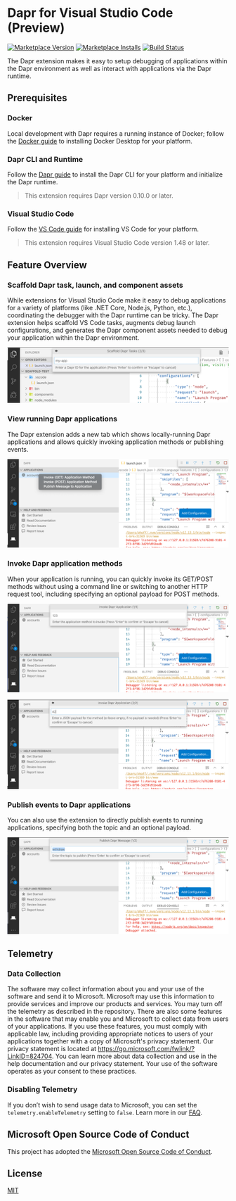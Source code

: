 # Dapr for Visual Studio Code (Preview)

[![Marketplace Version](https://vsmarketplacebadge.apphb.com/version/ms-azuretools.vscode-dapr.svg)](https://marketplace.visualstudio.com/items?itemName=ms-azuretools.vscode-dapr)
[![Marketplace Installs](https://vsmarketplacebadge.apphb.com/installs-short/ms-azuretools.vscode-dapr.svg)](https://marketplace.visualstudio.com/items?itemName=ms-azuretools.vscode-dapr)
[![Build Status](https://dev.azure.com/ms-azuretools/AzCode/_apis/build/status/vscode-dapr-nightly?branchName=main)](https://dev.azure.com/ms-azuretools/AzCode/_build/latest?definitionId=26&branchName=main)

The Dapr extension makes it easy to setup debugging of applications within the Dapr environment as well as interact with applications via the Dapr runtime.

## Prerequisites

### Docker

Local development with Dapr requires a running instance of Docker; follow the [Docker guide](https://www.docker.com/products/docker-desktop) to installing Docker Desktop for your platform.

### Dapr CLI and Runtime

Follow the [Dapr guide](https://dapr.io/#download) to install the Dapr CLI for your platform and initialize the Dapr runtime.

> This extension requires Dapr version 0.10.0 or later.

### Visual Studio Code

Follow the [VS Code guide](https://code.visualstudio.com/) for installing VS Code for your platform.

> This extension requires Visual Studio Code version 1.48 or later.

## Feature Overview

### Scaffold Dapr task, launch, and component assets

While extensions for Visual Studio Code make it easy to debug applications for a variety of platforms (like .NET Core, Node.js, Python, etc.), coordinating the debugger with the Dapr runtime can be tricky. The Dapr extension helps scaffold VS Code tasks, augments debug launch configurations, and generates the Dapr component assets needed to debug your application within the Dapr environment.

![Scaffold Dapr Tasks](assets/readme/scaffoldDaprTasks.png)

### View running Dapr applications

The Dapr extension adds a new tab which shows locally-running Dapr applications and allows quickly invoking application methods or publishing events.

![Dapr Tab](assets/readme/daprTab.png)

### Invoke Dapr application methods

When your application is running, you can quickly invoke its GET/POST methods without using a command line or switching to another HTTP request tool, including specifying an optional payload for POST methods.

![Invoke GET](assets/readme/invokeGet.png)

![Invoke POST](assets/readme/invokePost.png)

### Publish events to Dapr applications

You can also use the extension to directly publish events to running applications, specifying both the topic and an optional payload.

![Publish Message](assets/readme/publishMessage.png)

## Telemetry

### Data Collection

The software may collect information about you and your use of the software and send it to Microsoft. Microsoft may use this information to provide services and improve our products and services. You may turn off the telemetry as described in the repository. There are also some features in the software that may enable you and Microsoft to collect data from users of your applications. If you use these features, you must comply with applicable law, including providing appropriate notices to users of your applications together with a copy of Microsoft's privacy statement. Our privacy statement is located at https://go.microsoft.com/fwlink/?LinkID=824704. You can learn more about data collection and use in the help documentation and our privacy statement. Your use of the software operates as your consent to these practices.

### Disabling Telemetry

If you don’t wish to send usage data to Microsoft, you can set the `telemetry.enableTelemetry` setting to `false`. Learn more in our [FAQ](https://code.visualstudio.com/docs/supporting/faq#_how-to-disable-telemetry-reporting).

## Microsoft Open Source Code of Conduct

This project has adopted the [Microsoft Open Source Code of Conduct](https://opensource.microsoft.com/codeofconduct/).

## License

[MIT](LICENSE.txt)

